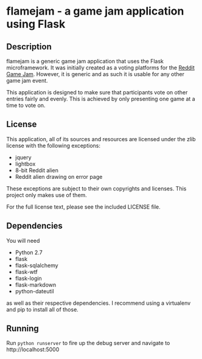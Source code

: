 flamejam - a game jam application using Flask
=============================================

Description
-----------
flamejam is a generic game jam application that uses the Flask microframework.
It was initially created as a voting platforms for the [Reddit Game Jam](http://www.reddit.com/r/RedditGameJam). However,
it is generic and as such it is usable for any other game jam event.

This application is designed to make sure that participants vote on other
entries fairly and evenly. This is achieved by only presenting one game at a
time to vote on.

License
-------
This application, all of its sources and resources are licensed under the zlib license with the
following exceptions:

 - jquery
 - lightbox
 - 8-bit Reddit alien
 - Reddit alien drawing on error page

These exceptions are subject to their own copyrights and licenses. This project only makes use of them.

For the full license text, please see the included LICENSE file.

Dependencies
------------
You will need

 - Python 2.7
 - flask
 - flask-sqlalchemy
 - flask-wtf
 - flask-login
 - flask-markdown
 - python-dateutil

as well as their respective dependencies. I recommend using a virtualenv and pip
to install all of those.

Running
-------
Run `python runserver` to fire up the debug server and navigate to
http://localhost:5000
